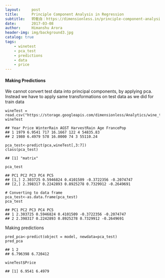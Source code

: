 ```yaml
---
layout:     post
title:      Principle Component Analysis in Regression
subtitle:   转载自：https://dimensionless.in/principle-component-analysis-regression/
date:       2017-03-08
author:     Himanshu Arora
header-img: img/background3.jpg
catalog: true
tags:
    - winetest
    - pca_test
    - predictions
    - data
    - price
---
```


#### Making Predictions

We cannot convert test data into principal components, by applying pca. Instead we have to apply same transformations on test data as we did for train data

```
wineTest = read.csv("https://storage.googleapis.com/dimensionless/Analytics/wine_test.csv")
wineTest
```

```
## Year Price WinterRain AGST HarvestRain Age FrancePop
## 1 1979 6.9541 717 16.1667 122 4 54835.83
## 2 1980 6.4979 578 16.0000 74 3 55110.24
```

```
pca_test<-predict(pca,wineTest[,3:7])
class(pca_test)
```

```
## [1] "matrix"
```

```
pca_test
```

```
## PC1 PC2 PC3 PC4 PC5
## [1,] 2.303725 0.5946824 0.4101509 -0.3722356 -0.2074747
## [2,] 2.398317 0.2242893 0.8925278 0.7329912 -0.2649691
```

```
# Converting to data frame
pca_test<-as.data.frame(pca_test)
pca_test
```

```
## PC1 PC2 PC3 PC4 PC5
## 1 2.303725 0.5946824 0.4101509 -0.3722356 -0.2074747
## 2 2.398317 0.2242893 0.8925278 0.7329912 -0.2649691
```

Making predictions

```
pred_pca<-predict(object = model, newdata=pca_test)
pred_pca
```

```
## 1 2 
## 6.796398 6.720412
```

```
wineTest$Price
```

```
## [1] 6.9541 6.4979
```
